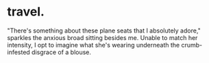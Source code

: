 # travel.

"There's something about these plane seats that I absolutely adore," sparkles the anxious broad sitting besides me. Unable to match her intensity, I opt to imagine what she's wearing underneath the crumb-infested disgrace of a blouse.







